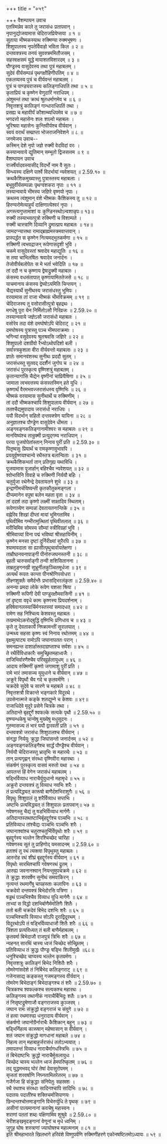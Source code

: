 +++
title = "०५९"

+++
वैशम्पायन उवाच  
एतस्मिन्नेव काले तु जरासंधः प्रतापवान् ।  
नृपानुद्योजयामास चेदिराजप्रियेप्सया ॥ १ ॥  
सुताया भीष्मकस्याथ रुक्मिण्या रुक्मभूषणः ।  
शिशुपालस्य नृपतेर्विवाहो भविता किल ॥ २ ॥  
दन्तवक्त्रस्य तनयं सुवक्त्रममितौजसम् ।  
सहस्राक्षसमं युद्धे मायाशतविशारदम् ॥ ३ ॥  
पौण्ड्रस्य वासुदेवस्य तथा पुत्रं महाबलम् ।  
सुदेवं वीर्यसम्पन्नं पृथगक्षौहिणीपतिम् ॥ ४ ॥  
एकलव्यस्य पुत्रं च वीर्यवन्तं महाबलम् ।  
पुत्रं च पाण्ड्यराजस्य कलिङ्गाधिपतिं तथा ॥ ५ ॥  
कृताप्रियं च कृष्णेन वेणुदारिं नराधिपम् ।  
अंशुमन्तं तथा क्राथं श्रुतधर्माणमेव च ॥ ६ ॥  
निवृत्तशत्रुं कालिङ्गं गान्धाराधिपतिं तथा ।  
प्रसह्य च महावीर्यं कौशाम्ब्यधिपमेव च ॥ ७ ॥  
भगदत्तो महासेनः शलः शाल्वो महाबलः ।  
भूरिश्रवा महासेनः कुन्तिवीर्यश्च वीर्यवान् ।  
स्वयं वरार्थं सम्प्राप्ता भोजराजनिवेशने ॥ ८ ॥  
जनमेजय उवाच--  
कस्मिन् देशे नृपो जज्ञे रुक्मी वेदविदां वरः ।  
कस्यान्ववाये द्युतिमान् सम्भूतो द्विजसत्तम ॥ ९ ॥  
वैशम्पायन उवाच  
राजर्षेर्यादवस्यासीद् विदर्भो नाम वै सुतः ।  
विन्ध्यस्य दक्षिणे पार्श्वे विदर्भायां न्यवेशयत् ॥ 2.59.१० ॥  
क्रथकैशिकमुख्यास्तु पुत्रास्तस्य महाबलाः ।  
बभूवुर्वीर्यसम्पन्नाः पृथग्वंशकरा नृपाः ॥ ११ ॥  
तस्यान्ववाये भीमस्य जज्ञिरे वृष्णयो नृपाः ।  
क्रथस्य त्वंशुमान् वंशे भीष्मकः कैशिकस्य तु ॥ १२ ॥  
हिरण्यरोमेत्याहुर्यं दाक्षिणात्येश्वरं नृपाः ।  
अगस्त्यगुप्तामाशां यः कुण्डिनस्थोऽन्वशान्नृपः॥ १३॥  
रुक्मी तस्याभवत्पुत्रो रुक्मिणी च विशाम्पते ।  
रुक्मी चास्त्राणि दिव्यानि द्रुमात्प्राप महाबलः ॥ १४॥  
जामदग्न्यात्तथा रामाद्ब्राह्ममस्त्रमवाप्तवान् ।  
प्रास्पर्द्धत स कृष्णेन नित्यमद्भुतकर्मणा ॥ १५ ॥  
रुक्मिणी त्वभवद्राजन् रूपेणासदृशी भुवि ।  
चकमे वासुदेवस्तां श्रवादेव महाद्युतिः ॥ १६ ॥  
स तया चाभिलषितः श्रवादेव जनार्दनः ।  
तेजोवीर्यबलोपेतः स मे भर्ता भवेदिति ॥ १७ ॥  
तां ददौ न च कृष्णाय द्वेषाद्रुक्मी महाबलः ।  
कंसस्य वधसंतापात् कृष्णायामिततेजसे ॥ १८ ॥  
याचमानाय कंसस्य द्वेष्योऽयमिति चिन्तयन् ।  
चैद्यस्यार्थे सुनीथस्य जरासंधस्तु भूमिपः ।  
वरयामास तां राजा भीष्मकं भीमविक्रमम् ॥ १९ ॥  
चेदिराजस्य तु वसोरासीत्पुत्रो बृहद्रथः ।  
मगधेषु पुरा येन निर्मितोऽसौ गिरिव्रजः ॥ 2.59.२० ॥  
तस्यान्ववाये जज्ञेऽसौ जरासंधो महाबलः ।  
वसोरेव तदा वंशे दमघोषोऽपि चेदिराट् ॥ २१ ॥  
दमघोषस्य पुत्रास्तु पञ्च भीमपराक्रमाः ।  
भगिन्यां वसुदेवस्य श्रुतश्रवसि जज्ञिरे ॥ २२ ॥  
शिशुपालो दशग्रीवो रैभ्योऽथोपदिशो बली ।  
सर्वास्त्रकुशला वीरा वीर्यवन्तो महाबलाः ॥ २३ ॥  
ज्ञातेः समानवंशस्थ सुनीथः प्रददौ सुतम् ।  
जरासंधस्तु सुतवद् ददर्शैनं जुगोप च ॥ २४ ॥  
जरासंधं पुरस्कृत्य वृष्णिशत्रुं महाबलम् ।  
कृतान्यागांसि चैद्येन वृष्णीनां चाप्रियैषिणा ॥ २५ ॥  
जामाता त्वभवत्तस्य कंसस्तस्मिन् हते युधि ।  
कृष्णार्थं वैरमभवज्जरासंधस्य वृष्णिभिः ॥ २६ ॥  
भीष्मकं वरयामास सुनीथार्थे च रुक्मिणीम् ।  
तां ददौ भीष्मकश्चापि शिशुपालाय वीर्यवान् ॥ २७ ॥  
ततश्चैद्यमुपादाय जरासंधो नराधिपः ।  
ययौ विदर्भान् सहितो दन्तवक्त्रेण यायिना ॥ २८ ॥  
अनुज्ञातश्च पौण्ड्रेण वासुदेवेन धीमता ।  
अङ्गवङ्गकलिङ्गानामीश्वरः स महाबलः ॥ २९ ॥  
मानयिष्यंश्च तान्रुक्मी प्रत्युद्गम्य नराधिपान् ।  
परया पूजयोपेतांस्तान् निनाय पुरीं प्रति ॥ 2.59.३० ॥  
पितृष्वसुः प्रियार्थं च रामकृष्णावुभावपि ।  
प्रययुर्वृष्णयश्चान्ये रथैस्तत्र बलान्विताः ॥ ३१ ॥  
क्रथकैशिकभर्ता तान् प्रतिगृह्य यथाविधि ।  
पूजयामास पूजार्हान् बहिश्चैव न्यवेशयत् ॥ ३२ ॥  
श्वोभाविनि विवाहे च रुक्मिणी निर्ययौ बहिः ।  
चतुर्युजा रथेनैन्द्रे देवतायतने शुभे ॥ ३३ ॥  
इन्द्राणीमर्चयिष्यन्ती कृतकौतुकमङ्गला ।  
दीप्यमानेन वपुषा बलेन महता वृता ॥ ३४ ॥  
तां ददर्श तदा कृष्णो लक्ष्मीं साक्षादिव स्थिताम्।  
रूपेणाग्र्येण सम्पन्नां देवतायतनान्तिके ॥ ३५ ॥  
वह्नेरिव शिखां दीप्तां मायां भूमिगतामिव ।  
पृथिवीमिव गम्भीरामुत्थितां पृथिवीतलात् ॥ ३६ ॥  
मरीचिमिव सोमस्य सौम्यां स्त्रीविग्रहां भुवि ।  
श्रीमिवाग्र्यां विना पद्मं भविष्यां श्रीसहायिनीम् ।  
कृष्णेन मनसा दृष्टां दुर्निरीक्ष्यां सुरैरपि ॥ ३७ ॥  
श्यामावदाता सा ह्यासीत्पृथुचार्वायतेक्षणा ।  
ताम्रौष्ठनयनापाङ्गी पीनोरुजघनस्तनी ॥ ३८ ॥  
बृहती चारुसर्वाङ्गी तन्वी शशिसितानना ।  
ताम्रतुङ्गनखी सुभ्रूर्नीलकुञ्चितमूर्धजा ॥ ३९ ॥  
अत्यर्थं रूपतः कान्ता पीनश्रोणिपयोधरा ।  
तीक्ष्णशुक्लैः समैर्दन्तैः प्रभासद्भिरलंकृता ॥ 2.59.४० ॥  
अनन्या प्रमदा लोके रूपेण यशसा श्रिया ।  
रुक्मिणी रूपिणी देवी पाण्डुरक्षौमवासिनी ॥ ४१ ॥  
तां दृष्ट्वा ववृधे कामः कृष्णस्य प्रियदर्शनाम् ।  
हविषेवानलस्यार्चिर्मनस्तस्यां समादधत् ॥ ४२ ॥  
रामेण सह निश्चित्य केशवस्तु महाबलः ।  
तत्प्रमाथेऽकरोद्बुद्धिं वृष्णिभिः प्रणिधाय च ॥ ४३ ॥  
कृते तु देवताकार्ये निष्क्रामन्तीं सुरालयात् ।  
उन्मथ्य सहसा कृष्णः स्वं निनाय रथोत्तमम् ॥ ४४ ॥  
वृक्षमुत्पाट्य रामोऽपि जघानापततः परान् ।  
समनह्यन्त दाशार्हास्तदाज्ञप्ताश्च सर्वशः ॥ ४५ ॥  
ते रथैर्विविधाकारैः समुच्छ्रितमहाध्वजैः ।  
वाजिभिर्वारणैश्चैव परिवव्रुर्हलायुधम् ॥ ४६ ॥  
आदाय रुक्मिणीं कृष्णो जगामाशु पुरीं प्रति ।  
रामे भारं तमासज्य युयुधाने च वीर्यवान् ॥ ४७ ॥  
अक्रूरे विपृथौ चैव गदे च कृतवर्मणि ।  
चक्रदेवे सुदेवे च सारणे च महाबले ॥ ४८ ॥  
निवृत्तशत्रौ विक्रान्ते भङ्गकारे विदूरथे ।  
उग्रसेनात्मजे कङ्के शतद्युम्ने च केशवः ॥ ४९॥  
राजाधिदेवे मृदुरे प्रसेने चित्रके तथा ।  
अतिदान्ते बृहद्दुर्गे श्वफल्के सत्यके पृथौ ॥ 2.59.५० ॥  
वृष्ण्यन्धकेषु चान्येषु मुख्येषु मधुसूदनः ।  
गुरुमासज्य तं भारं ययौ द्वारवतीं प्रति ॥ ५१ ॥  
दन्तवक्त्रो जरासंधः शिशुपालश्च वीर्यवान् ।  
संनद्धा निर्ययुः क्रुद्धा जिघांसन्तो जनार्दनम् ॥ ५२ ॥  
अङ्गवङ्गकलिङ्गैश्च सार्द्धं पौण्ड्रैश्च वीर्यवान् ।  
निर्ययौ चेदिराजस्तु भ्रातृभिः स महारथैः ॥ ५३ ॥  
तान् प्रत्यगृह्णन् संरब्धा वृष्णिवीरा महारथाः ।  
संकर्षणं पुरस्कृत्य वासवं मरुतो यथा ॥ ५४ ॥  
आपतन्तं हिं वेगेन जरासंधं महाबलम् ।  
षड्भिर्विव्याध नाराचैर्युयुधानो महामृधे ॥ ५५ ॥  
अक्रूरो दन्तवक्त्रं तु विव्याध नवभिः शरैः ।  
तं प्रत्यविद्ध्यत् कारूषो बाणैर्दशभिराशुगैः ॥ ५६ ॥  
विपृथुः शिशुपालं तु शरैर्विव्याध सप्तभिः ।  
अष्टभिः प्रत्यविद्ध्यत् तं शिशुपालः प्रतापवान्॥ ५७ ॥  
गवेषणस्तु चैद्यं तु षडभिर्विव्याध मार्गणैः ।  
अतिदान्तस्तथाष्टाभिर्बृहद्दुर्गश्च पञ्चभिः ॥ ५८ ॥  
प्रतिविव्याध तांश्चैद्यः पञ्चभिः पञ्चभिः शरैः ।  
जघानाश्वांश्च चतुरश्चतुर्भिर्विपृथोः शरैः ॥ ५९ ॥  
बृहद्दुर्गस्य भल्लेन शिरश्चिच्छेद चारिहा ।  
गवेषणस्य सूतं तु प्राहिणोद् यमसादनम् ॥ 2.59.६० ॥  
हताश्वं तु रथं त्यक्त्वा विपृथुस्तु महाबलः ।  
आरुरोह रथं शीघ्रं बृहद्दुर्गस्य वीर्यवान् ॥ ६१ ॥  
विपृथोः सारथिश्चापि गवेषणरथं द्रुतम् ।  
आरुह्य जवनानश्वान् नियन्तुमुपचक्रमे ॥ ६२ ॥  
ते क्रुद्धाः शरवर्षेण सुनीथं समवाकिरन् ।  
नृत्यन्तं रथमार्गेषु चापहस्ताः कलापिनः ॥ ६३ ॥  
चक्रदेवो दन्तवक्त्रं बिभेदोरसि पत्रिणा ।  
षड्रथं पञ्चभिश्चैव विव्याध युधि मार्गणैः ॥ ६४ ॥  
ताभ्यां स विद्धो दशभिर्बाणैर्मर्मातिगैः शितैः ।  
ततो बली चक्रदेवं बिभेद दशभिः शरैः ॥ ६५ ॥  
पञ्चभिश्चापि विव्याध सोऽपि दूराद्विदूरथम् ।  
विदूरथोऽपि तं षड्भिर्विव्याधाजौ शितैः शरैः ॥ ६६ ॥  
त्रिंशता प्रत्यविध्यत् तं बली बाणैर्महाबलम् ।  
कृतवर्मा बिभेदाजौ राजपुत्रं त्रिभिः शरैः ॥ ६७ ॥  
न्यहनत् सारथिं चास्य ध्वजं चिच्छेद सोच्छ्रितम् ।  
प्रतिविव्याध तं क्रुद्धः पौण्ड्रः षड्भिः शिलीमुखैः ॥६८॥  
धनुश्चिच्छेद चाप्यस्य भल्लेन कृतवर्मणः ।  
निवृत्तशत्रुः कालिङ्गं बिभेद निशितैः शरैः ।  
तोमरेणांसदेशे तं निर्बिभेद कलिङ्गराट् ॥ ६९ ॥  
गजेनासाद्य कङ्कस्तु गजमङ्गस्य वीर्यवान् ।  
तोमरेण बिभेदाङ्गं बिभेदाङ्गश्च तं शरैः ॥ 2.59.७० ॥  
चित्रकश्च श्वफल्कश्च सत्यकश्च महारथः ।  
कलिङ्गस्य तथानीकं नाराचैर्बिभिदुः शतैः ॥ ७१ ॥  
तं निसृष्टद्रुमेणाजौ वङ्गराजस्य कुञ्जरम् ।  
जघान रामः संक्रुद्धो वङ्गराजं च संयुगे ॥ ७२ ॥  
तं हत्वा रथमारुह्य धनुरादाय वीर्यवान् ।  
संकर्षणो जघानोग्रैर्नाराचैः कैशिकान् बहून् ॥ ७३ ॥  
षड्भिर्निहत्य कारूषान् महेष्वासान् स वीर्यवान् ।  
शतं जघान संक्रुद्धो मागधानां महाबले ॥ ७४ ॥  
निहत्य तान् महाबाहुर्जरासंधं ततोऽभ्ययात् ।  
तमापतन्तं विव्याध नाराचैर्मागधस्त्रिभिः ॥ ७५ ॥  
तं बिभेदाष्टभिः क्रुद्धो नाराचैर्मुसलायुधः ।  
चिच्छेद चास्य भल्लेन ध्वजं हेमपरिष्कृतम् ॥ ७६ ॥  
तद् युद्धमभवद् घोरं तेषां देवासुरोपमम् ।  
सृजतां शरवर्षाणि निघ्नतामितरेतरम् ॥ ७७ ॥  
गजैर्गजा हि संक्रुद्धाः संनिपेतुः सहस्रशः ।  
रथै रथाश्च संरब्धाः सादिनश्चापि सादिभिः ॥ ७८ ॥  
पदातयः पदातींश्च शक्तिचर्मासिपाणयः ।  
छिन्दन्तश्चोत्तमाङ्गानि विचेरुर्युधि ते पृथक् ॥ ७९ ॥  
असीनां पात्यमानानां कवचेषु महास्वनः ।  
शराणां पततां शब्दः पक्षिणामिव शुश्रुवे ॥ 2.59.८० ॥  
भेरीशङ्खमृदङ्गानां वेणूनां च मृधे ध्वनिम् ।  
जुगूह घोषः शस्त्राणां ज्याघोषश्च महात्मनाम् ॥ ८१ ॥  
इति श्रीमहाभारते खिलभागे हरिवंशे विष्णुपर्वणि रुक्मिणीहरणे एकोनषष्टितमोऽध्यायः ॥ ५९ ॥